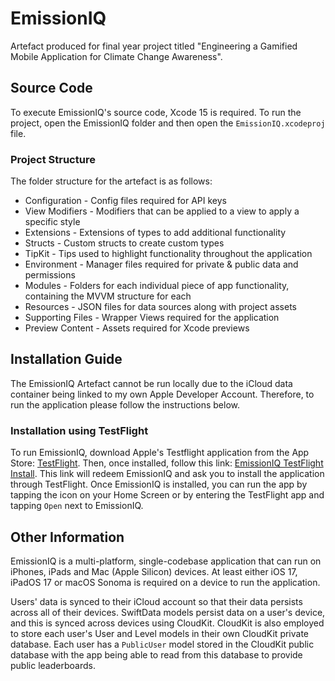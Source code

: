 
#  EmissionIQ

Artefact produced for final year project titled "Engineering a Gamified Mobile Application for Climate Change Awareness".

  ## Source Code
To execute EmissionIQ's source code, Xcode 15 is required. To run the project, open the EmissionIQ folder and then open the `EmissionIQ.xcodeproj` file. 

### Project Structure

The folder structure for the artefact is as follows:

 - Configuration - Config files required for API keys
 - View Modifiers - Modifiers that can be applied to a view to apply a specific style
 - Extensions - Extensions of types to add additional functionality
 - Structs - Custom structs to create custom types
 - TipKit - Tips used to highlight functionality throughout the application
 - Environment - Manager files required for private & public data and permissions 
 - Modules - Folders for each individual piece of app functionality, containing the MVVM structure for each
 - Resources - JSON files for data sources along with project assets
 - Supporting Files - Wrapper Views required for the application
 - Preview Content - Assets required for Xcode previews

## Installation Guide

The EmissionIQ Artefact cannot be run locally due to the iCloud data container being linked to my own Apple Developer Account. Therefore, to run the application please follow the instructions below. 

### Installation using TestFlight

 To run EmissionIQ, download Apple's Testflight application from the App Store: [TestFlight](https://testflight.apple.com). Then, once installed, follow this link: [EmissionIQ TestFlight Install](https://testflight.apple.com/join/SCHGVdfU). This link will redeem EmissionIQ and ask you to install the application through TestFlight. Once EmissionIQ is installed, you can run the app by tapping the icon on your Home Screen or by entering the TestFlight app and tapping `Open` next to EmissionIQ. 
 
## Other Information
EmissionIQ is a multi-platform, single-codebase application that can run on iPhones, iPads and Mac (Apple Silicon) devices. At least either iOS 17, iPadOS 17 or macOS Sonoma is required on a device to run the application.

Users' data is synced to their iCloud account so that their data persists across all of their devices. SwiftData models persist data on a user's device, and this is synced across devices using CloudKit. CloudKit is also employed to store each user's User and Level models in their own CloudKit private database. Each user has a `PublicUser` model stored in the CloudKit public database with the app being able to read from this database to provide public leaderboards. 
